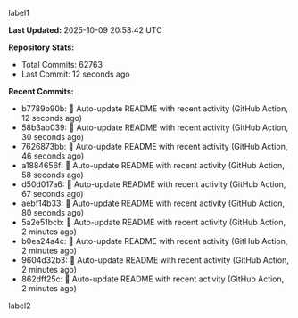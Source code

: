 
label1 
<!-- ACTIVITY_START -->
**Last Updated:** 2025-10-09 20:58:42 UTC

**Repository Stats:**
- Total Commits: 62763
- Last Commit: 12 seconds ago

**Recent Commits:**
- b7789b90b: 🤖 Auto-update README with recent activity (GitHub Action, 12 seconds ago)
- 58b3ab039: 🤖 Auto-update README with recent activity (GitHub Action, 30 seconds ago)
- 7626873bb: 🤖 Auto-update README with recent activity (GitHub Action, 46 seconds ago)
- a1884656f: 🤖 Auto-update README with recent activity (GitHub Action, 58 seconds ago)
- d50d017a6: 🤖 Auto-update README with recent activity (GitHub Action, 67 seconds ago)
- aebf14b33: 🤖 Auto-update README with recent activity (GitHub Action, 80 seconds ago)
- 5a2e51bcb: 🤖 Auto-update README with recent activity (GitHub Action, 2 minutes ago)
- b0ea24a4c: 🤖 Auto-update README with recent activity (GitHub Action, 2 minutes ago)
- 9604d32b3: 🤖 Auto-update README with recent activity (GitHub Action, 2 minutes ago)
- 862dff25c: 🤖 Auto-update README with recent activity (GitHub Action, 2 minutes ago)
<!-- ACTIVITY_END -->

label2

